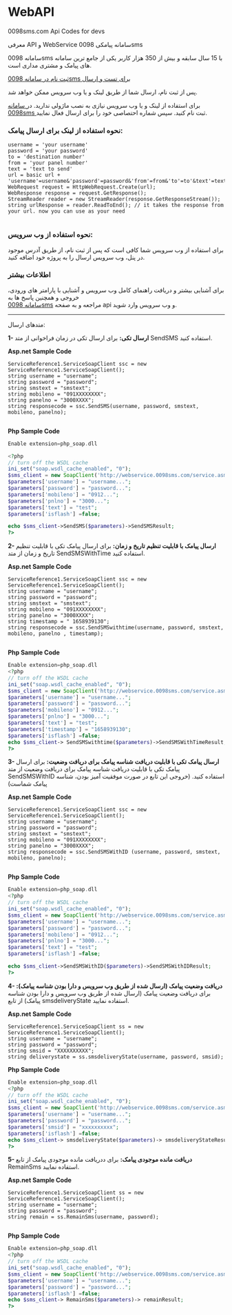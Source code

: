 # WebAPI
0098sms.com Api Codes for devs

معرفی API و WebService سامانه پیامکی 0098sms

سامانه 0098sms با 15 سال سابقه و بیش از 350 هزار کاربر یکی از جامع ترین سامانه های پیامک و مشتری مداری است. 

[ثبت نام در سامانه 0098sms برای تست و ارسال](https://0098sms.com)

پس از ثبت نام، ارسال شما از طریق لینک و یا وب سرویس ممکن خواهد شد.

برای استفاده از لینک و یا وب سرویس نیازی به نصب ماژولی ندارید.
در[ سامانه 0098sms ](https://0098sms.com) ثبت نام کنید. سپس شماره احتصاصی خود را برای ارسال فعال نمایید.


### نحوه استفاده از لینک برای ارسال پیامک:


```
username = 'your username'
password = 'your password'
to = 'destination number'
from = 'your panel number'
text = 'text to send' 
url = basic url + 'username'=username&'password'=password&'from'=from&'to'=to'&text'=text
WebRequest request = HttpWebRequest.Create(url);  
WebResponse response = request.GetResponse();  
StreamReader reader = new StreamReader(response.GetResponseStream());  
string urlResponse = reader.ReadToEnd(); // it takes the response from your url. now you can use as your need  


```

### نحوه استفاده از وب سرویس:
برای استفاده از وب سرویس شما کافی است که پس از ثبت نام، از طریق آدرس موجود در پنل، وب سرویس ارسال را به پروژه خود اضافه کنید.


###  اطلاعات بیشتر

برای آشنایی بیشتر و دریافت راهنمای کامل وب سرویس و آشنایی با پارامتر های ورودی، خروجی و همچنین پاسخ ها به  
[سامانه 0098sms](https://0098sms.com) مراجعه و به صفحه api و وب سرویس وارد شوید.


<hr/>


متدهای ارسال:

**1- ارسال تکی:**
برای ارسال تکی در زمان فراخوانی از متد SendSMS استفاده کنید.

**Asp.net Sample Code**
``` asp.net
ServiceReference1.ServiceSoapClient ssc = new ServiceReference1.ServiceSoapClient(); 
string username = "username";
string password = "password";
string smstext = "smstext"; 
string mobileno = "091XXXXXXXX";
string panelno = "3000XXXX";
string responsecode = ssc.SendSMS(username, password, smstext, mobileno, panelno);


```
**Php Sample Code**
``` php
Enable extension=php_soap.dll

<?php
// turn off the WSDL cache
ini_set("soap.wsdl_cache_enabled", "0");
$sms_client = new SoapClient('http://webservice.0098sms.com/service.asmx?wsdl', array('encoding'=>'UTF-8'));
$parameters['username'] = "username...";
$parameters['password'] = "password...";
$parameters['mobileno'] = "0912...";
$parameters['pnlno'] = "3000...";
$parameters['text'] = "test";
$parameters['isflash'] =false;

echo $sms_client->SendSMS($parameters)->SendSMSResult;
?>
``` 
**2- ارسال پیامک با قابلیت تنظیم تاریخ و زمان:**
برای ارسال پیامک تکی با قابلیت تنظیم تاریخ و زمان از متد SendSMSWithTime استفاده کنید.

**Asp.net Sample Code**
``` asp.net
ServiceReference1.ServiceSoapClient ssc = new ServiceReference1.ServiceSoapClient(); 
string username = "username";
string password = "password";
string smstext = "smstext"; 
string mobileno = "091XXXXXXXX";
string panelno = "3000XXXX";
string timestamp = " 1658939130";
string responsecode = ssc.SendSMSwithtime(username, password, smstext, mobileno, panelno , timestamp);


```
**Php Sample Code**
``` php
Enable extension=php_soap.dll
<?php
// turn off the WSDL cache
ini_set("soap.wsdl_cache_enabled", "0");
$sms_client = new SoapClient('http://webservice.0098sms.com/service.asmx?wsdl', array('encoding'=>'UTF-8'));
$parameters['username'] = "username...";
$parameters['password'] = "password...";
$parameters['mobileno'] = "0912...";
$parameters['pnlno'] = "3000...";
$parameters['text'] = "test";
$parameters['timestamp'] = "1658939130";
$parameters['isflash'] =false;
echo $sms_client-> SendSMSwithtime($parameters)->SendSMSWithTimeResult;
?>

``` 


**3- ارسال پیامک تکی با قابلیت دریافت شناسه پیامک برای دریافت وضعیت:**
برای ارسال پیامک تکی با قابلیت دریافت شناسه پیامک برای دریافت وضعیت از متد SendSMSWithID استفاده کنید. (خروجی این تابع در صورت موفقیت آمیز بودن، شناسه پیامک شماست)

**Asp.net Sample Code**
``` asp.net
ServiceReference1.ServiceSoapClient ssc = new ServiceReference1.ServiceSoapClient(); 
string username = "username";
string password = "password";
string smstext = "smstext"; 
string mobileno = "091XXXXXXXX";
string panelno = "3000XXXX";
string responsecode = ssc.SendSMSWithID (username, password, smstext, mobileno, panelno);


```
**Php Sample Code**
``` php
Enable extension=php_soap.dll
<?php
// turn off the WSDL cache
ini_set("soap.wsdl_cache_enabled", "0");
$sms_client = new SoapClient('http://webservice.0098sms.com/service.asmx?wsdl', array('encoding'=>'UTF-8'));
$parameters['username'] = "username...";
$parameters['password'] = "password...";
$parameters['mobileno'] = "0912...";
$parameters['pnlno'] = "3000...";
$parameters['text'] = "test";
$parameters['isflash'] =false;

echo $sms_client->SendSMSWithID($parameters)->SendSMSWithIDResult;
?>

``` 


**4- دریافت وضعیت پیامک (ارسال شده از طریق وب سرویس و دارا بودن شناسه پیامک):**
برای دریافت وضعیت پیامک (ارسال شده از طریق وب سرویس و دارا بودن شناسه پیامک) از تابع  smsdeliveryState استفاده نمایید.

**Asp.net Sample Code**
``` asp.net
ServiceReference1.ServiceSoapClient ss = new ServiceReference1.ServiceSoapClient(); 
string username = "username";
string password = "password";
string smsid = "XXXXXXXXXX";
string deliverystate = ss.smsdeliveryState(username, password, smsid);

```
**Php Sample Code**
``` php
Enable extension=php_soap.dll
<?php
// turn off the WSDL cache
ini_set("soap.wsdl_cache_enabled", "0");
$sms_client = new SoapClient('http://webservice.0098sms.com/service.asmx?wsdl', array('encoding'=>'UTF-8'));
$parameters['username'] = "username...";
$parameters['password'] = "password...";
$parameters['smsid'] = "xxxxxxxxxx";
$parameters['isflash'] =false;
echo $sms_client-> smsdeliveryState($parameters)-> smsdeliveryStateResult;
?>

``` 


**5- دریافت مانده موجودی پیامک:**
برای ددریافت مانده موجودی پیامک از تابع  RemainSms  استفاده نمایید.

**Asp.net Sample Code**
``` asp.net
ServiceReference1.ServiceSoapClient ss = new ServiceReference1.ServiceSoapClient(); 
string username = "username";
string password = "password";
string remain = ss.RemainSms(username, password);


```
**Php Sample Code**
``` php
Enable extension=php_soap.dll
<?php
// turn off the WSDL cache
ini_set("soap.wsdl_cache_enabled", "0");
$sms_client = new SoapClient('http://webservice.0098sms.com/service.asmx?wsdl', array('encoding'=>'UTF-8'));
$parameters['username'] = "username...";
$parameters['password'] = "password...";
$parameters['isflash'] =false;
echo $sms_client-> RemainSms($parameters)-> remainResult;
?>


``` 



